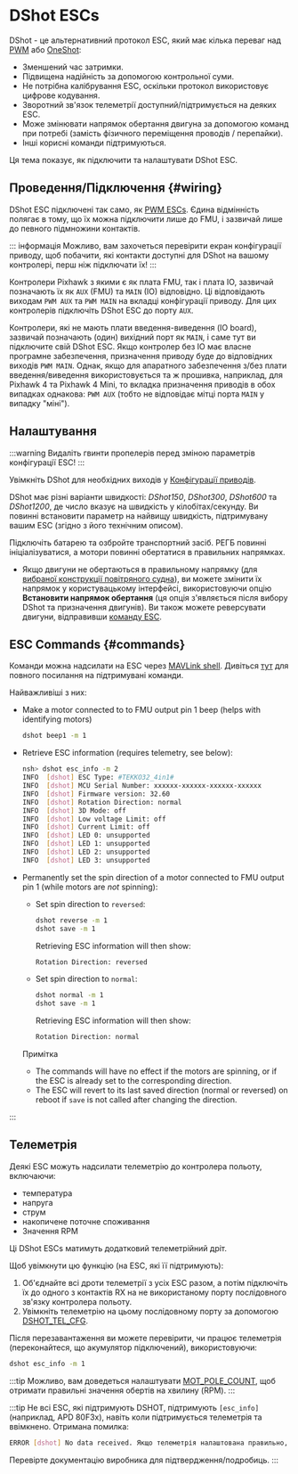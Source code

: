 # DShot ESCs

DShot - це альтернативний протокол ESC, який має кілька переваг над [PWM](../peripherals/pwm_escs_and_servo.md) або [OneShot](../peripherals/oneshot.md):

- Зменшений час затримки.
- Підвищена надійність за допомогою контрольної суми.
- Не потрібна калібрування ESC, оскільки протокол використовує цифрове кодування.
- Зворотний зв'язок телеметрії доступний/підтримується на деяких ESC.
- Може змінювати напрямок обертання двигуна за допомогою команд при потребі (замість фізичного переміщення проводів / перепайки).
- Інші корисні команди підтримуються.

Ця тема показує, як підключити та налаштувати DShot ESC.

## Проведення/Підключення {#wiring}

DShot ESC підключені так само, як [PWM ESCs](pwm_escs_and_servo.md). Єдина відмінність полягає в тому, що їх можна підключити лише до FMU, і зазвичай лише до певного підмножини контактів.

::: інформація
Можливо, вам захочеться перевірити екран конфігурації приводу, щоб побачити, які контакти доступні для DShot на вашому контролері, перш ніж підключати їх!
:::

Контролери Pixhawk з якими є як плата FMU, так і плата IO, зазвичай позначають їх як `AUX` (FMU) та `MAIN` (IO) відповідно. Ці відповідають виходам `PWM AUX` та `PWM MAIN` на вкладці конфігурації приводу. Для цих контролерів підключіть DShot ESC до порту `AUX`.

Контролери, які не мають плати введення-виведення (IO board), зазвичай позначають (один) вихідний порт як `MAIN`, і саме тут ви підключите свій DShot ESC. Якщо контролер без IO має власне програмне забезпечення, призначення приводу буде до відповідних виходів `PWM MAIN`. Однак, якщо для апаратного забезпечення з/без плати введення/виведення використовується та ж прошивка, наприклад, для Pixhawk 4 та Pixhawk 4 Mini, то вкладка призначення приводів в обох випадках однакова: `PWM AUX` (тобто не відповідає мітці порта `MAIN` у випадку "міні").

## Налаштування

:::warning
Видаліть гвинти пропелерів перед зміною параметрів конфігурації ESC!
:::

Увімкніть DShot для необхідних виходів у [Конфігурації приводів](../config/actuators.md).

DShot має різні варіанти швидкості: _DShot150_, _DShot300_, _DShot600_ та _DShot1200_, де число вказує на швидкість у кілобітах/секунду. Ви повинні встановити параметр на найвищу швидкість, підтримувану вашим ESC (згідно з його технічним описом).

Підключіть батарею та озбройте транспортний засіб. РЕГБ повинні ініціалізуватися, а мотори повинні обертатися в правильних напрямках.

- Якщо двигуни не обертаються в правильному напрямку (для [вибраної конструкції повітряного судна](../airframes/airframe_reference.md)), ви можете змінити їх напрямок у користувацькому інтерфейсі, використовуючи опцію **Встановити напрямок обертання** (ця опція з'являється після вибору DShot та призначення двигунів). Ви також можете реверсувати двигуни, відправивши [команду ESC](#commands).

## ESC Commands {#commands}

Команди можна надсилати на ESC через [MAVLink shell](../debug/mavlink_shell.md). Дивіться [тут](../modules/modules_driver.md#dshot) для повного посилання на підтримувані команди.

Найважливіші з них:

- Make a motor connected to to FMU output pin 1 beep (helps with identifying motors)

  ```sh
  dshot beep1 -m 1
  ```

- Retrieve ESC information (requires telemetry, see below):

  ```sh
  nsh> dshot esc_info -m 2
  INFO  [dshot] ESC Type: #TEKKO32_4in1#
  INFO  [dshot] MCU Serial Number: xxxxxx-xxxxxx-xxxxxx-xxxxxx
  INFO  [dshot] Firmware version: 32.60
  INFO  [dshot] Rotation Direction: normal
  INFO  [dshot] 3D Mode: off
  INFO  [dshot] Low voltage Limit: off
  INFO  [dshot] Current Limit: off
  INFO  [dshot] LED 0: unsupported
  INFO  [dshot] LED 1: unsupported
  INFO  [dshot] LED 2: unsupported
  INFO  [dshot] LED 3: unsupported
  ```

- Permanently set the spin direction of a motor connected to FMU output pin 1 (while motors are _not_ spinning):

  - Set spin direction to `reversed`:

    ```sh
    dshot reverse -m 1
    dshot save -m 1
    ```

    Retrieving ESC information will then show:

    ```sh
    Rotation Direction: reversed
    ```

  - Set spin direction to `normal`:

    ```sh
    dshot normal -m 1
    dshot save -m 1
    ```

    Retrieving ESC information will then show:

    ```sh
    Rotation Direction: normal
    ```

  Примітка

  - The commands will have no effect if the motors are spinning, or if the ESC is already set to the corresponding direction.
  - The ESC will revert to its last saved direction (normal or reversed) on reboot if `save` is not called after changing the direction.


:::

## Телеметрія

Деякі ESC можуть надсилати телеметрію до контролера польоту, включаючи:

- температура
- напруга
- струм
- накопичене поточне споживання
- Значення RPM

Ці DShot ESCs матимуть додатковий телеметрійний дріт.

Щоб увімкнути цю функцію (на ESC, які її підтримують):

1. Об'єднайте всі дроти телеметрії з усіх ESC разом, а потім підключіть їх до одного з контактів RX на не використаному порту послідовного зв'язку контролера польоту.
1. Увімкніть телеметрію на цьому послідовному порту за допомогою [DSHOT_TEL_CFG](../advanced_config/parameter_reference.md#DSHOT_TEL_CFG).

Після перезавантаження ви можете перевірити, чи працює телеметрія (переконайтеся, що акумулятор підключений), використовуючи:

```sh
dshot esc_info -m 1
```

:::tip
Можливо, вам доведеться налаштувати [MOT_POLE_COUNT](../advanced_config/parameter_reference.md#MOT_POLE_COUNT), щоб отримати правильні значення обертів на хвилину (RPM).
:::

:::tip
Не всі ESC, які підтримують DSHOT, підтримують `[esc_info]` (наприклад, APD 80F3x), навіть коли підтримується телеметрія та ввімкнено. Отримана помилка:

```sh
ERROR [dshot] No data received. Якщо телеметрія налаштована правильно, спробуйте ще раз.
```

Перевірте документацію виробника для підтвердження/подробиць.
:::
